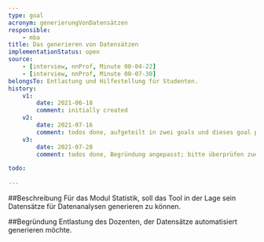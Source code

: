 ```yaml
---
type: goal
acronym: generierungVonDatensätzen
responsible:
    - mba
title: Das generieren von Datensätzen
implementationStatus: open
source:
    - [interview, nnProf, Minute 00-04-22]
    - [interview, nnProf, Minute 00-07-30]
belongsTo: Entlastung und Hilfestellung für Studenten.
history:
    v1:
        date: 2021-06-18
        comment: initially created
    v2:
        date: 2021-07-16
        comment: todos done, aufgeteilt in zwei goals und dieses goal präzisiert als Satzschablone.
    v3:
        date: 2021-07-28
        comment: todos done, Begründung angepasst; bitte überprüfen zuerst waren es zu viele Ziele, worauf ich mba es in zwei geteilt habe, nun heißt es Ziel ist doppelt? Ziel ist nicht doppelt.

todo:
    
---
```


##Beschreibung
Für das Modul Statistik, soll das Tool in der Lage sein Datensätze für Datenanalysen generieren zu können.

##Begründung
Entlastung des Dozenten, der Datensätze automatisiert generieren möchte. 
